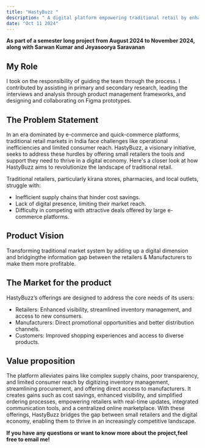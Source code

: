 ```yaml
---
title: "HastyBuzz "
description: " A digital platform empowering traditional retail by enhancing operational efficiency, improving visibility, and bridging the gap between retailers, manufacturers, and consumers."
date: "Oct 11 2024"
---
```

 **As part of a semester long project from August 2024 to November 2024, along with  Sarwan Kumar and Jeyasoorya Saravanan**

## My Role
I took on the responsibility of guiding the team through the process. I contributed by assisting in primary and secondary research, leading the interviews and analysis through product management frameworks, and designing and collaborating on Figma prototypes.

## The Problem Statement
In an era dominated by e-commerce and quick-commerce platforms, traditional retail markets in India face challenges like operational inefficiencies and limited consumer reach. HastyBuzz, a visionary initiative, seeks to address these hurdles by offering small retailers the tools and support they need to thrive in a digital economy. Here's a closer look at how HastyBuzz aims to revolutionize the landscape of traditional retail.

Traditional retailers, particularly kirana stores, pharmacies, and local outlets, struggle with:

- Inefficient supply chains that hinder cost savings.
- Lack of digital presence, limiting their market reach.
- Difficulty in competing with attractive deals offered by large e-commerce platforms.
## Product Vision
Transforming traditional market system by adding up a digital dimension and bridgingthe information gap between the retailers & Manufacturers to make them more profitable.
## The Market for the product
HastyBuzz’s offerings are designed to address the core needs of its users:

- Retailers: Enhanced visibility, streamlined inventory management, and access to new consumers.
- Manufacturers: Direct promotional opportunities and better distribution channels.
- Customers: Improved shopping experiences and access to diverse products.
 
## Value proposition

The platform alleviates pains like complex supply chains, poor transparency, and limited consumer reach by digitizing inventory management, streamlining procurement, and offering direct access to manufacturers. It creates gains such as cost savings, enhanced visibility, and simplified ordering processes, empowering retailers with real-time updates, integrated communication tools, and a centralized online marketplace. With these offerings, HastyBuzz bridges the gap between small retailers and the digital economy, enabling them to thrive in an increasingly competitive landscape.


**If you have any questions or want to know more about the project,feel free to email me!**
